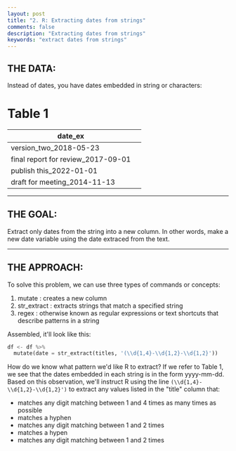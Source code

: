 ```yaml
---
layout: post
title: "2. R: Extracting dates from strings"
comments: false
description: "Extracting dates from strings"
keywords: "extract dates from strings"
---
```


## THE DATA: 
Instead of dates, you have dates embedded in string or characters:

# Table 1
| date_ex                             |             |
| ----------------------------------  |-------------|
| version_two_2018-05-23              |             |
| final report for review_2017-09-01  |             |
| publish this_2022-01-01             |             |
| draft for meeting_2014-11-13        |             |

___

## THE GOAL: 
Extract only dates from the string into a new column. In other words, make a new date variable using the date extraced from the text.

___

## THE APPROACH: 

To solve this problem, we can use three types of commands or concepts: 
1) mutate : creates a new column
2) str_extract : extracts strings that match a specified string
3) regex : otherwise known as regular expressions or text shortcuts that describe patterns in a string

Assembled, it'll look like this:

```python
df <- df %>% 
  mutate(date = str_extract(titles, '(\\d{1,4}-\\d{1,2}-\\d{1,2}'))
```

How do we know what pattern we'd like R to extract? If we refer to Table 1, we see that the dates embedded in each string is in the form yyyy-mm-dd. Based on this observation, we'll instruct R using the line `(\\d{1,4}-\\d{1,2}-\\d{1,2}')` to extract any values listed in the "title" column that:
* matches any digit matching between 1 and 4 times as many times as possible
* matches a hyphen
* matches any digit matching between 1 and 2 times
* matches a hypen
* matches any digit matching between 1 and 2 times
